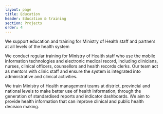 ```yaml
---
layout: page
title: Education
header: Education & training
section: Projects
order: 4
---
```


<p class="lead">We support education and training for Ministry of Health staff and partners at all levels of the health system</p>

We conduct regular training for Ministry of Health staff who use the mobile information technologies and electronic medical record, including clinicians, nurses, clinical officers, counsellors and health records clerks. Our team act as mentors with clinic staff and ensure the system is integrated into administrative and clinical activities.

We train Ministry of Health management teams at district, provincial and national levels to make better use of health information, through the generation of standardised reports and indicator dashboards. We aim to provide health information that can improve clinical and public health decision making.
